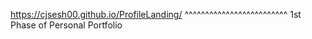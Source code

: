 https://cjsesh00.github.io/ProfileLanding/
^^^^^^^^^^^^^^^^^^^^^^^^^
1st Phase of Personal Portfolio
